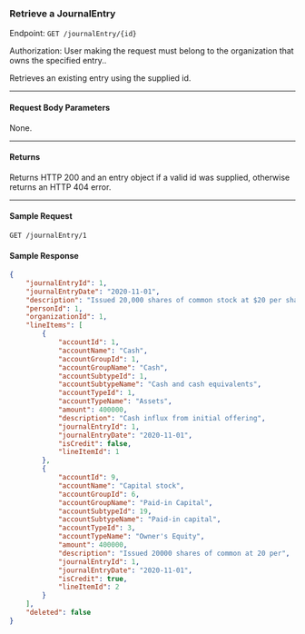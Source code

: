 ### Retrieve a JournalEntry
Endpoint: `GET /journalEntry/{id}`

Authorization: User making the request must belong to the organization that owns the specified entry..

Retrieves an existing entry using the supplied id.

___
#### Request Body Parameters
None.
___ 
#### Returns
Returns HTTP 200 and an entry object if a valid id was supplied, otherwise returns an HTTP 404 error.
___
#### Sample Request
`GET /journalEntry/1`
<br />

#### Sample Response
```json
{
    "journalEntryId": 1,
    "journalEntryDate": "2020-11-01",
    "description": "Issued 20,000 shares of common stock at $20 per share",
    "personId": 1,
    "organizationId": 1,
    "lineItems": [
        {
            "accountId": 1,
            "accountName": "Cash",
            "accountGroupId": 1,
            "accountGroupName": "Cash",
            "accountSubtypeId": 1,
            "accountSubtypeName": "Cash and cash equivalents",
            "accountTypeId": 1,
            "accountTypeName": "Assets",
            "amount": 400000,
            "description": "Cash influx from initial offering",
            "journalEntryId": 1,
            "journalEntryDate": "2020-11-01",
            "isCredit": false,
            "lineItemId": 1
        },
        {
            "accountId": 9,
            "accountName": "Capital stock",
            "accountGroupId": 6,
            "accountGroupName": "Paid-in Capital",
            "accountSubtypeId": 19,
            "accountSubtypeName": "Paid-in capital",
            "accountTypeId": 3,
            "accountTypeName": "Owner's Equity",
            "amount": 400000,
            "description": "Issued 20000 shares of common at 20 per",
            "journalEntryId": 1,
            "journalEntryDate": "2020-11-01",
            "isCredit": true,
            "lineItemId": 2
        }
    ],
    "deleted": false
}
```